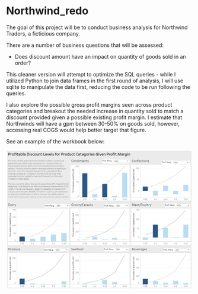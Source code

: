 # Northwind_redo

The goal of this project will be to conduct business analysis for Northwind Traders, a ficticious company.

There are a number of business questions that will be assessed:
- Does discount amount have an impact on quantity of goods sold in an order?

This cleaner version will attempt to optimize the SQL queries - while I utilized Python to join data frames in the first round of analysis, I will use sqlite to manipulate the data first, reducing the code to be run following the queries.

I also explore the possible gross profit margins seen across product categories and breakout the needed increase in quantity sold to match a discount provided given a possible existing profit margin. I estimate that Northwinds will have a gpm between 30-50% on goods sold, however, accessing real COGS would help better target that figure.

See an example of the workbook below:

![alt text](https://github.com/zachzazueta/Northwinds_redo/blob/master/tableau.PNG)
